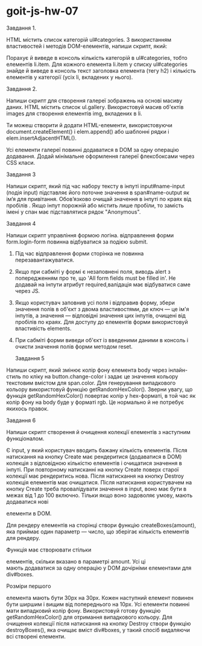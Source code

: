 # goit-js-hw-07

Завдання 1.

HTML містить список категорій ul#categories. З використанням властивостей і
методів DOM-елементів, напиши скрипт, який:

Порахує й виведе в консоль кількість категорій в ul#categories, тобто елементів
li.item. Для кожного елемента li.item у списку ul#categories знайде й виведе в
консоль текст заголовка елемента (тегу h2) і кількість елементів у категорії
(усіх li, вкладених у нього).

Завдання 2.

Напиши скрипт для створення галереї зображень на основі масиву даних. HTML
містить список ul.gallery. Використовуй масив об'єктів images для створення
елементів img, вкладених в li.

Ти можеш створити й додати HTML-елементи, використовуючи
document.createElement() і elem.append() або шаблонні рядки і
elem.insertAdjacentHTML().

Усі елементи галереї повинні додаватися в DOM за одну операцію додавання. Додай
мінімальне оформлення галереї флексбоксами через CSS класи.

Завдання 3

Напиши скрипт, який під час набору тексту в інпуті input#name-input (подія
input) підставляє його поточне значення в span#name-output як ім’я для
привітання. Обов’язково очищай значення в інпуті по краях від пробілів . Якщо
інпут порожній або містить лише пробіли, то замість імені у спан має
підставлятися рядок "Anonymous".

Завдання 4

Напиши скрипт управління формою логіна. відправлення форми form.login-form
повинна відбуватися за подією submit.

1. Під час відправлення форми сторінка не повинна перезавантажуватися.
2. Якщо при сабміті у формі є незаповнені поля, виводь alert з попередженням про
   те, що 'All form fields must be filled in'. Не додавай на інпути атрибут
   required,валідація має відбуватися саме через JS.
3. Якщо користувач заповнив усі поля і відправив форму, збери значення полів в
   об'єкт з двома властивостями, де ключ — це ім'я інпутів, а значення —
   відповідні значення цих інпутів, очищені від пробілів по краях. Для доступу
   до елементів форми використовуй властивість elements.
4. При сабміті форми виведи об'єкт із введеними даними в консоль і очисти
   значення полів форми методом reset.

   Завдання 5

Напиши скрипт, який змінює колір фону елемента body через інлайн-стиль по кліку
на button.change-color і задає це значення кольору текстовим вмістом для
span.color. Для генерування випадкового кольору використовуй функцію
getRandomHexColor(). Зверни увагу, що функція getRandomHexColor() повертає колір
у hex-форматі, в той час як колір фону на body буде у форматі rgb. Це нормально
й не потребує якихось правок.

Завдання 6

Напиши скрипт створення й очищення колекції елементів з наступним функціоналом.

Є input, у який користувач вводить бажану кількість елементів. Після натискання
на кнопку Create має рендеритися (додаватися в DOM) колекція з відповідною
кількістю елементів і очищатися значення в інпуті. При повторному натисканні на
кнопку Create поверх старої колекції має рендеритись нова. Після натискання на
кнопку Destroy колекція елементів має очищатися. Після натискання користувачем
на кнопку Create треба провалідувати значення в input, воно має бути в межах від
1 до 100 включно. Тільки якщо воно задоволяє умову, мають додаватися нові <div>
елементи в DOM.

Для рендеру елементів на сторінці створи функцію createBoxes(amount), яка
приймає один параметр — число, що зберігає кількість елементів для рендеру.

Функція має створювати стільки <div> елементів, скільки вказано в параметрі
amount. Усі ці <div> мають додаватися за одну операцію у DOM дочірніми
елементами для div#boxes.

Розміри першого <div> елемента мають бути 30px на 30px. Кожен наступний елемент
повинен бути ширшим і вищим від попереднього на 10px. Усі елементи повинні мати
випадковий колір фону. Використовуй готову функцію getRandomHexColor() для
отримання випадкового кольору. Для очищення колекції після натискання на кнопку
Destroy створи функцію destroyBoxes(), яка очищає вміст div#boxes, у такий
спосіб видаляючи всі створені елементи.

